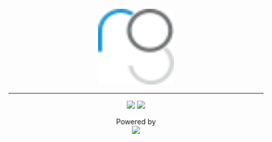 <p align="center">
    <img src="assets/logo.svg" width="150px" height="150px" />
</p>

------------------

<p align="center">
	<img src="https://img.shields.io/static/v1?label=Platforms&message=MacOS&color=9cf&style=for-the-badge" />
    <a href="LICENSE.md">
	    <img src="https://img.shields.io/static/v1?label=License&message=GPL&color=9cf&style=for-the-badge" />
    </a>
</p>

<p align="center">
	Powered by
    <br>
    <a href="https://github.com/arcticicestudio/snowsaw">
    	<img src="https://cdn.rawgit.com/arcticicestudio/snowsaw/develop/assets/snowsaw-logo-banner.svg" />
    </a>
</p>
